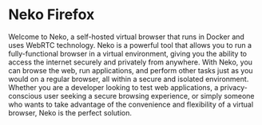 # Neko Firefox

Welcome to Neko, a self-hosted virtual browser that runs in Docker and uses WebRTC technology. Neko is a powerful tool that allows you to run a fully-functional browser in a virtual environment, giving you the ability to access the internet securely and privately from anywhere. With Neko, you can browse the web, run applications, and perform other tasks just as you would on a regular browser, all within a secure and isolated environment. Whether you are a developer looking to test web applications, a privacy-conscious user seeking a secure browsing experience, or simply someone who wants to take advantage of the convenience and flexibility of a virtual browser, Neko is the perfect solution.
